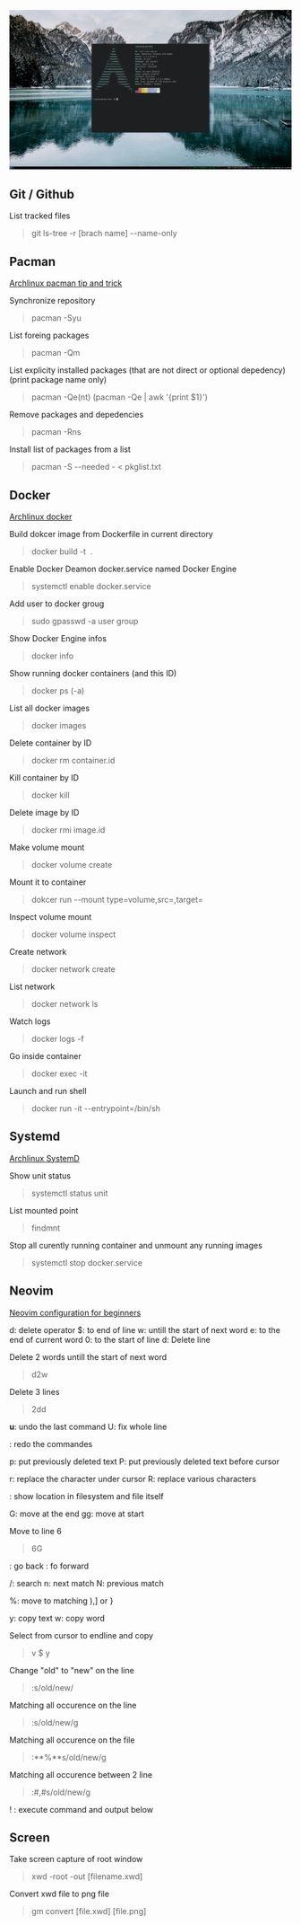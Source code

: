 ![archlinux](https://github.com/BeltaL0wda/dotfiles/blob/main/.dotfile.png)

## Git / Github

List tracked files
> git ls-tree -r [brach name] --name-only

## Pacman

[Archlinux pacman tip and trick](https://wiki.archlinux.org/title/pacman/Tips_and_tricks)

Synchronize repository
> pacman -Syu

List foreing packages
> pacman -Qm

List explicity installed packages (that are not direct or optional depedency) (print package name only)
> pacman -Qe(nt) (pacman -Qe | awk '{print $1}')

Remove packages and depedencies
> pacman -Rns

Install list of packages from a list
> pacman -S --needed - < pkglist.txt

## Docker

[Archlinux docker](https://wiki.archlinux.org/title/docker)

Build dokcer image from Dockerfile in current directory
> docker build -t <image tag name> . 

Enable Docker Deamon docker.service named Docker Engine
> systemctl enable docker.service

Add user to docker groug
> sudo gpasswd -a user group

Show Docker Engine infos
> docker info

Show running docker containers (and this ID)
> docker ps (-a)

List all docker images
> docker images

Delete container by ID
> docker rm container.id

Kill container by ID
> docker kill <container id>

Delete image by ID
> docker rmi image.id

Make volume mount
> docker volume create <volume name>

Mount it to container
> dokcer run --mount type=volume,src=<volume name>,target=<container dir> <image name>

Inspect volume mount
> docker volume inspect

Create network
> docker network create <network name>

List network
> docker network ls

Watch logs
> docker logs -f <container-id>

Go inside container
> docker exec -it <container-id> <command>

Launch and run shell
> docker run -it --entrypoint=/bin/sh <image name>

## Systemd
[Archlinux SystemD](https://wiki.archlinux.org/title/systemd)

Show unit status
> systemctl status unit

List mounted point
> findmnt

Stop all curently running container and unmount any running images
> systemctl stop docker.service 

## Neovim
[Neovim configuration for beginners](https://medium.com/geekculture/neovim-configuration-for-beginners-b2116dbbde84)

d: delete operator
	$: to end of line 
	w: untill the start of next word
	e: to the end of current word
	0: to the start of line
	d: Delete line

Delete 2 words untill the start of next word
> d2w

Delete 3 lines
> 2dd

**u**: undo the last command
	U: fix whole line

**<C-r>**: redo the commandes

p: put previously deleted text
P: put previously deleted text before cursor

r: replace the character under cursor
R: replace various characters

<C-g>: show location in filesystem and file itself
 
G: move at the end
gg: move at start

Move to line 6
> 6G

<C-o>: go back
<C-i>: fo forward

/: search
	n: next match
	N: previous match

%: move to matching ),] or }

y: copy text
	w: copy word

Select from cursor to endline and copy
> v
> $
> y

Change "old" to "new" on the line
> :s/old/new/

Matching all occurence on the line
> :s/old/new/g

Matching all occurence on the file
> :**%**s/old/new/g

Matching all occurence between 2 line
> :#,#s/old/new/g

!<command> : execute command and output below

## Screen
Take screen capture of root window
> xwd -root -out [filename.xwd]

Convert xwd file to png file
> gm convert [file.xwd] [file.png]
